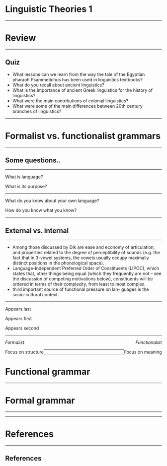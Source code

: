 

# Linguistic Theories 1

---

# Review

---

## Quiz

- What lessons can we learn from the way the tale of the Egyptian pharaoh Psammetichus has been used in linguistics textbooks?
- What do you recall about ancient linguistics?
- What is the importance of ancient Greek linguistics for the history of linguistics?
- What were the main contributions of colonial linguistics?
- What were some of the main differences between 20th century branches of linguistics?

---

# Formalist vs. functionalist grammars

---

## Some questions..

---

What is language?  

What is its purpose?

---

What do you know about your own language?  

How do you know what you know?

---

## External vs. internal 


---


-  Among those discussed by Dik are ease and economy of articulation, and properties related to the degree of perceptibility of sounds (e.g. the fact that in 3-vowel systems, the vowels usually occupy maximally distinct positions in the phonological space).
-  Language-Independent Preferred Order of Constituents (LIPOC), which states that, other things being equal (which they frequently are not – see the discussion of competing motivations below), constituents will be ordered in terms of their complexity, from least to most complex.
-  third important source of functional pressure on lan- guages is the socio-cultural context.


---


<p class="fragment" data-fragment-index="1">Appears last</p>
<p class="fragment" data-fragment-index="1">Appears first</p>
<p class="fragment" data-fragment-index="2">Appears second</p>


---


<em style="text-align: left; float: left;">Formalist</em>
<em style="text-align: right; float: right;">Functionalist</em>

												
<br>

<p class="fragment" data-fragment-index="1" style="text-align: left; float: left;">Focus on structure</p>

<p class="fragment" data-fragment-index="1" style="text-align: right; float: right;">Focus on meaning</p>
	



---



<div id = "left">


</div>



<div id = "right">


</div>




---

# Functional grammar

---

# Formal grammar

---



---


# References

---

## References


<div id = "refs">

